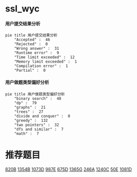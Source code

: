 # ssl_wyc

<!-- tabs:start -->



#### **用户提交结果分析**

```mermaid
pie title 用户提交结果分析
    "Accepted" :  46
    "Rejected" :  0
    "Wrong answer" :  31
    "Runtime error" :  9
    "Time limit exceeded" :  12
    "Memory limit exceeded" :  1
    "Compilation error" :  1
    "Partial" :  0
```

#### **用户做题类型偏好分析**

```mermaid
pie title 用户做题类型偏好分析
    "binary search" :  48
    "dp" :  79
    "graphs" :  21
    "trees" :  27
    "divide and conquer" :  0
    "greedy" :  132
    "two pointers" :  32
    "dfs and similar" :  7
    "math" :  7
```



<!-- tabs:end -->
# 推荐题目
[820B](https://codeforces.com/contest/820/problem/B)
[1354B](https://codeforces.com/contest/1354/problem/B)
[1073D](https://codeforces.com/contest/1073/problem/D)
[987E](https://codeforces.com/contest/987/problem/E)
[675D](https://codeforces.com/contest/675/problem/D)
[1365G](https://codeforces.com/contest/1365/problem/G)
[246A](https://codeforces.com/contest/246/problem/A)
[1240C](https://codeforces.com/contest/1240/problem/C)
[50E](https://codeforces.com/contest/50/problem/E)
[1081D](https://codeforces.com/contest/1081/problem/D)

